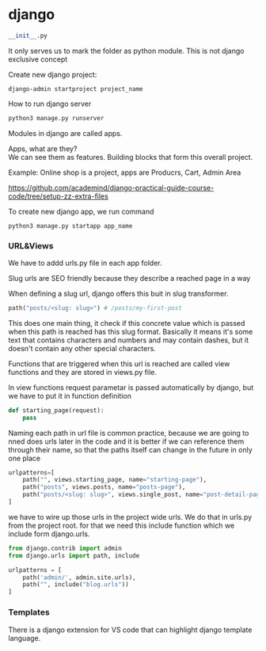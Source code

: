 # django


```python
__init__.py
```
It only serves us to mark the folder as python module. This is not django exclusive concept

Create new django project:

```shell
django-admin startproject project_name
```

How to run django server

```python
python3 manage.py runserver
```

Modules in django are called apps.

Apps, what are they? <br>
We can see them as features. Building blocks that form this overall project.

Example: Online shop is a project, apps are Producrs, Cart, Admin Area

https://github.com/academind/django-practical-guide-course-code/tree/setup-zz-extra-files

To create new django app, we run command

```shell
python3 manage.py startapp app_name
```

### URL&Views

We have to addd urls.py file in each app folder.

Slug urls are SEO friendly because they describe a reached page in a way

When defining a slug url, django offers this buit in slug transformer.

```python
path("posts/<slug: slug>") # /posts/my-first-post
```
This does one main thing, it check if this concrete value which is passed when this path is reached has this slug format. Basically it means it's some text that contains characters and numbers and may contain dashes, but it doesn't contain any other special characters.

Functions that are triggered when this url is reached are called view functions and they are stored in views.py file.

In view functions request parametar is passed automatically by django, but we have to put it in function definition
```python
def starting_page(request):
    pass
```

Naming each path in url file is common practice, because we are going to nned does urls later in the code and it is better if we can reference them through their  name, so that the paths itself can change in the future in only one place

```python
urlpatterns=[
    path("", views.starting_page, name="starting-page"),
    path("posts", views.posts, name="posts-page"),
    path("posts/<slug: slug>", views.single_post, name="post-detail-page")
]
```

we have to wire up those urls in the project wide urls. We do that in urls.py from the project root. for that we need this include function which we include form django.urls.

```python
from django.contrib import admin
from django.urls import path, include

urlpatterns = [
    path('admin/', admin.site.urls),
    path("", include("blog.urls"))
]
```


### Templates

There is a django extension for VS code that can highlight django template language.


